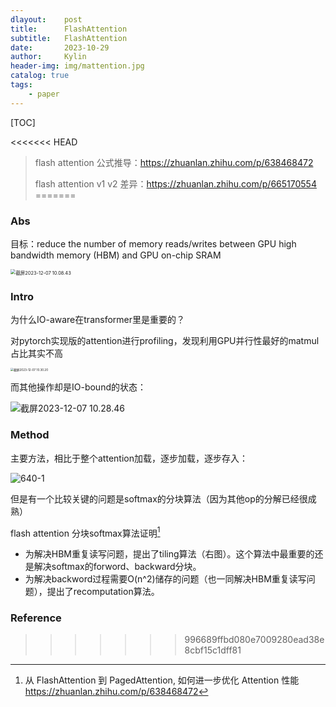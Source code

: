 ```yaml
---
dlayout:    post
title:      FlashAttention
subtitle:   FlashAttention
date:       2023-10-29
author:     Kylin
header-img: img/mattention.jpg
catalog: true
tags:
    - paper
---
```




[TOC]

<<<<<<< HEAD
> flash attention 公式推导：https://zhuanlan.zhihu.com/p/638468472
>
> flash attention v1 v2 差异：https://zhuanlan.zhihu.com/p/665170554
=======
### Abs

目标：reduce the number of memory reads/writes between GPU high bandwidth memory (HBM) and GPU on-chip SRAM

<img src="http://kylinhub.oss-cn-shanghai.aliyuncs.com/uPic/%E6%88%AA%E5%B1%8F2023-12-07%2010.08.43.png" alt="截屏2023-12-07 10.08.43" style="zoom:53%;" />



### Intro

为什么IO-aware在transformer里是重要的？

对pytorch实现版的attention进行profiling，发现利用GPU并行性最好的matmul占比其实不高

<img src="http://kylinhub.oss-cn-shanghai.aliyuncs.com/uPic/%E6%88%AA%E5%B1%8F2023-12-07%2010.30.20.png" alt="截屏2023-12-07 10.30.20" style="zoom:33%;" />

而其他操作却是IO-bound的状态：

![截屏2023-12-07 10.28.46](http://kylinhub.oss-cn-shanghai.aliyuncs.com/uPic/%E6%88%AA%E5%B1%8F2023-12-07%2010.28.46.png)



### Method

主要方法，相比于整个attention加载，逐步加载，逐步存入：

![640-1](http://kylinhub.oss-cn-shanghai.aliyuncs.com/uPic/640-1.png)

但是有一个比较关键的问题是softmax的分块算法（因为其他op的分解已经很成熟）

flash attention 分块softmax算法证明[^1]

- 为解决HBM重复读写问题，提出了tiling算法（右图）。这个算法中最重要的还是解决softmax的forword、backward分块。
- 为解决backword过程需要O(n^2)储存的问题（也一同解决HBM重复读写问题），提出了recomputation算法。



### Reference

[^1]: 从 FlashAttention 到 PagedAttention, 如何进一步优化 Attention 性能 https://zhuanlan.zhihu.com/p/638468472
[^2]: FlashAttention核心逻辑以及V1 V2差异总结 https://zhuanlan.zhihu.com/p/665170554

>>>>>>> 996689ffbd080e7009280ead38e8cbf15c1dff81
